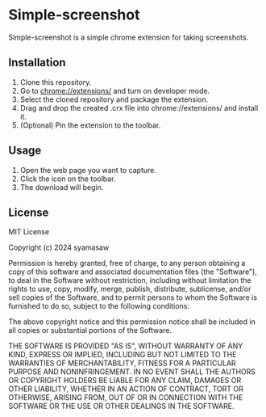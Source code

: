 # Simple-screenshot
Simple-screenshot is a simple chrome extension for taking screenshots.

## Installation
1. Clone this repository.
2. Go to [chrome://extensions/](chrome://extensions/) and turn on developer mode.
3. Select the cloned repository and package the extension.
4. Drag and drop the created .crx file into chrome://extensions/ and install it.
5. (Optional) Pin the extension to the toolbar.

## Usage

1. Open the web page you want to capture.
2. Click the icon on the toolbar.
3. The download will begin.

## License

MIT License

Copyright (c) 2024 syamasaw

Permission is hereby granted, free of charge, to any person obtaining a copy
of this software and associated documentation files (the "Software"), to deal
in the Software without restriction, including without limitation the rights
to use, copy, modify, merge, publish, distribute, sublicense, and/or sell
copies of the Software, and to permit persons to whom the Software is
furnished to do so, subject to the following conditions:

The above copyright notice and this permission notice shall be included in all
copies or substantial portions of the Software.

THE SOFTWARE IS PROVIDED "AS IS", WITHOUT WARRANTY OF ANY KIND, EXPRESS OR
IMPLIED, INCLUDING BUT NOT LIMITED TO THE WARRANTIES OF MERCHANTABILITY,
FITNESS FOR A PARTICULAR PURPOSE AND NONINFRINGEMENT. IN NO EVENT SHALL THE
AUTHORS OR COPYRIGHT HOLDERS BE LIABLE FOR ANY CLAIM, DAMAGES OR OTHER
LIABILITY, WHETHER IN AN ACTION OF CONTRACT, TORT OR OTHERWISE, ARISING FROM,
OUT OF OR IN CONNECTION WITH THE SOFTWARE OR THE USE OR OTHER DEALINGS IN THE
SOFTWARE.
